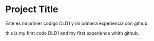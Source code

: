 
# Project Title

Este es mi primer codigo DLD1 y mi primera experiencia con github.

this is my first code DLD1 and my first experience whith github.

